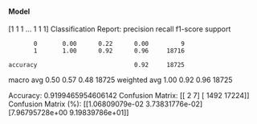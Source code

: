 #### Model
[1 1 1 ... 1 1 1]
Classification Report:
              precision    recall  f1-score   support

           0       0.00      0.22      0.00         9
           1       1.00      0.92      0.96     18716

    accuracy                           0.92     18725
   macro avg       0.50      0.57      0.48     18725
weighted avg       1.00      0.92      0.96     18725

Accuracy: 0.9199465954606142
Confusion Matrix:
[[    2     7]
 [ 1492 17224]]
Confusion Matrix (%):
[[1.06809079e-02 3.73831776e-02]
 [7.96795728e+00 9.19839786e+01]]

